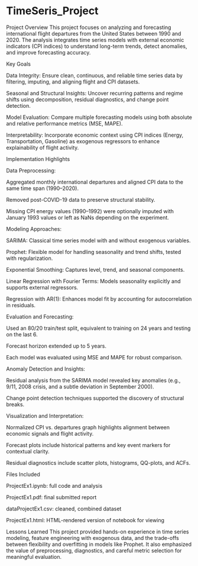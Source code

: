 # TimeSeris_Project
Project Overview
This project focuses on analyzing and forecasting international flight departures from the United States between 1990 and 2020. The analysis integrates time series models with external economic indicators (CPI indices) to understand long-term trends, detect anomalies, and improve forecasting accuracy.

Key Goals

Data Integrity:
Ensure clean, continuous, and reliable time series data by filtering, imputing, and aligning flight and CPI datasets.

Seasonal and Structural Insights:
Uncover recurring patterns and regime shifts using decomposition, residual diagnostics, and change point detection.

Model Evaluation:
Compare multiple forecasting models using both absolute and relative performance metrics (MSE, MAPE).

Interpretability:
Incorporate economic context using CPI indices (Energy, Transportation, Gasoline) as exogenous regressors to enhance explainability of flight activity.

Implementation Highlights

Data Preprocessing:

Aggregated monthly international departures and aligned CPI data to the same time span (1990–2020).

Removed post-COVID-19 data to preserve structural stability.

Missing CPI energy values (1990–1992) were optionally imputed with January 1993 values or left as NaNs depending on the experiment.

Modeling Approaches:

SARIMA: Classical time series model with and without exogenous variables.

Prophet: Flexible model for handling seasonality and trend shifts, tested with regularization.

Exponential Smoothing: Captures level, trend, and seasonal components.

Linear Regression with Fourier Terms: Models seasonality explicitly and supports external regressors.

Regression with AR(1): Enhances model fit by accounting for autocorrelation in residuals.

Evaluation and Forecasting:

Used an 80/20 train/test split, equivalent to training on 24 years and testing on the last 6.

Forecast horizon extended up to 5 years.

Each model was evaluated using MSE and MAPE for robust comparison.

Anomaly Detection and Insights:

Residual analysis from the SARIMA model revealed key anomalies (e.g., 9/11, 2008 crisis, and a subtle deviation in September 2000).

Change point detection techniques supported the discovery of structural breaks.

Visualization and Interpretation:

Normalized CPI vs. departures graph highlights alignment between economic signals and flight activity.

Forecast plots include historical patterns and key event markers for contextual clarity.

Residual diagnostics include scatter plots, histograms, QQ-plots, and ACFs.

Files Included

ProjectEx1.ipynb: full code and analysis

ProjectEx1.pdf: final submitted report

dataProjectEx1.csv: cleaned, combined dataset

ProjectEx1.html: HTML-rendered version of notebook for viewing

Lessons Learned
This project provided hands-on experience in time series modeling, feature engineering with exogenous data, and the trade-offs between flexibility and overfitting in models like Prophet. It also emphasized the value of preprocessing, diagnostics, and careful metric selection for meaningful evaluation.
